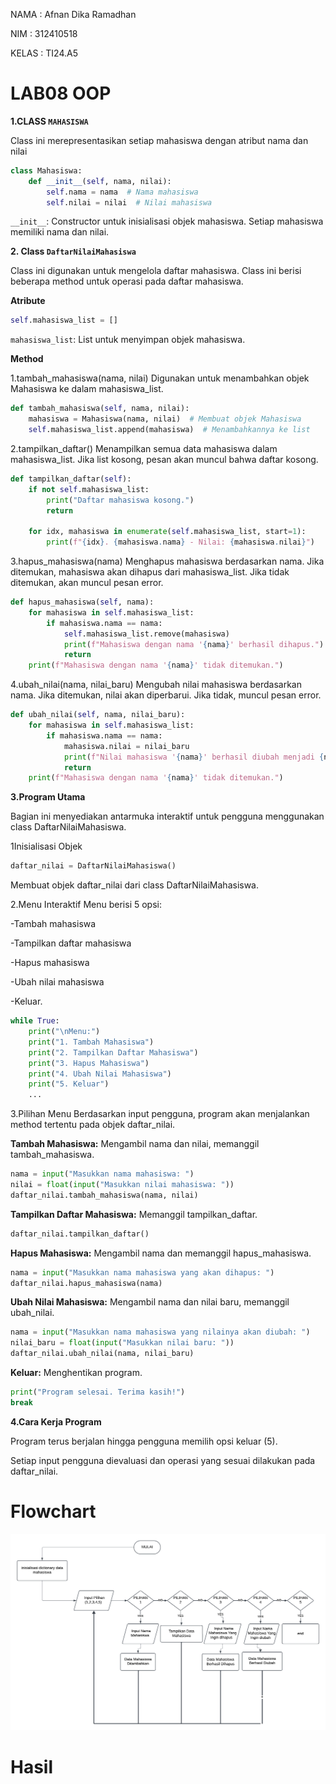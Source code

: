 NAMA : Afnan Dika Ramadhan

NIM : 312410518

KELAS : TI24.A5

# LAB08 OOP

**1.CLASS `MAHASISWA`**

Class ini merepresentasikan setiap mahasiswa dengan atribut nama dan nilai

```python
class Mahasiswa:
    def __init__(self, nama, nilai):
        self.nama = nama  # Nama mahasiswa
        self.nilai = nilai  # Nilai mahasiswa
```
`__init__`: Constructor untuk inisialisasi objek mahasiswa. Setiap mahasiswa memiliki nama dan nilai.

**2. Class `DaftarNilaiMahasiswa`**

Class ini digunakan untuk mengelola daftar mahasiswa. Class ini berisi beberapa method untuk operasi pada daftar mahasiswa.

**Atribute**
```python
self.mahasiswa_list = []

```
`mahasiswa_list`: List untuk menyimpan objek mahasiswa.

**Method**

1.tambah_mahasiswa(nama, nilai)
Digunakan untuk menambahkan objek Mahasiswa ke dalam mahasiswa_list.
```python
def tambah_mahasiswa(self, nama, nilai):
    mahasiswa = Mahasiswa(nama, nilai)  # Membuat objek Mahasiswa
    self.mahasiswa_list.append(mahasiswa)  # Menambahkannya ke list

```
2.tampilkan_daftar()
Menampilkan semua data mahasiswa dalam mahasiswa_list.
Jika list kosong, pesan akan muncul bahwa daftar kosong.
```python
def tampilkan_daftar(self):
    if not self.mahasiswa_list:
        print("Daftar mahasiswa kosong.")
        return

    for idx, mahasiswa in enumerate(self.mahasiswa_list, start=1):
        print(f"{idx}. {mahasiswa.nama} - Nilai: {mahasiswa.nilai}")

```
3.hapus_mahasiswa(nama)
Menghapus mahasiswa berdasarkan nama.
Jika ditemukan, mahasiswa akan dihapus dari mahasiswa_list. Jika tidak ditemukan, akan muncul pesan error.
```python
def hapus_mahasiswa(self, nama):
    for mahasiswa in self.mahasiswa_list:
        if mahasiswa.nama == nama:
            self.mahasiswa_list.remove(mahasiswa)
            print(f"Mahasiswa dengan nama '{nama}' berhasil dihapus.")
            return
    print(f"Mahasiswa dengan nama '{nama}' tidak ditemukan.")

```
4.ubah_nilai(nama, nilai_baru)
Mengubah nilai mahasiswa berdasarkan nama.
Jika ditemukan, nilai akan diperbarui. Jika tidak, muncul pesan error.
```python
def ubah_nilai(self, nama, nilai_baru):
    for mahasiswa in self.mahasiswa_list:
        if mahasiswa.nama == nama:
            mahasiswa.nilai = nilai_baru
            print(f"Nilai mahasiswa '{nama}' berhasil diubah menjadi {nilai_baru}.")
            return
    print(f"Mahasiswa dengan nama '{nama}' tidak ditemukan.")

```
**3.Program Utama**

Bagian ini menyediakan antarmuka interaktif untuk pengguna menggunakan class DaftarNilaiMahasiswa.

1Inisialisasi Objek
```python
daftar_nilai = DaftarNilaiMahasiswa()

```
Membuat objek daftar_nilai dari class DaftarNilaiMahasiswa.

2.Menu Interaktif Menu berisi 5 opsi:

-Tambah mahasiswa

-Tampilkan daftar mahasiswa

-Hapus mahasiswa

-Ubah nilai mahasiswa

-Keluar.

```python
while True:
    print("\nMenu:")
    print("1. Tambah Mahasiswa")
    print("2. Tampilkan Daftar Mahasiswa")
    print("3. Hapus Mahasiswa")
    print("4. Ubah Nilai Mahasiswa")
    print("5. Keluar")
    ...

```
3.Pilihan Menu Berdasarkan input pengguna, program akan menjalankan method tertentu pada objek daftar_nilai.

**Tambah Mahasiswa:** Mengambil nama dan nilai, memanggil tambah_mahasiswa.
```python
nama = input("Masukkan nama mahasiswa: ")
nilai = float(input("Masukkan nilai mahasiswa: "))
daftar_nilai.tambah_mahasiswa(nama, nilai)

```
**Tampilkan Daftar Mahasiswa:** Memanggil tampilkan_daftar.
```python
daftar_nilai.tampilkan_daftar()

```
**Hapus Mahasiswa:** Mengambil nama dan memanggil hapus_mahasiswa.
```python
nama = input("Masukkan nama mahasiswa yang akan dihapus: ")
daftar_nilai.hapus_mahasiswa(nama)

```
**Ubah Nilai Mahasiswa:** Mengambil nama dan nilai baru, memanggil ubah_nilai.
```python
nama = input("Masukkan nama mahasiswa yang nilainya akan diubah: ")
nilai_baru = float(input("Masukkan nilai baru: "))
daftar_nilai.ubah_nilai(nama, nilai_baru)

```
**Keluar:** Menghentikan program.
```python
print("Program selesai. Terima kasih!")
break

```
**4.Cara Kerja Program**

Program terus berjalan hingga pengguna memilih opsi keluar (5).

Setiap input pengguna dievaluasi dan operasi yang sesuai dilakukan pada daftar_nilai.


# Flowchart
![](https://github.com/nanafnan09/labpy08/blob/ef9ddf902858e01db9cd96424c9f496a51b8e381/flowchart%20labpy08.png)

# Hasil
![]()
![]()
![]()
![]()
